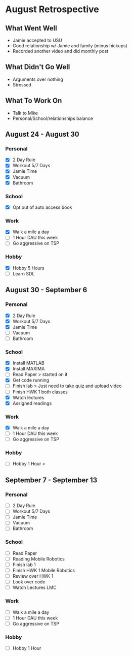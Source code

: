 # August Retrospective
## What Went Well
* Jamie accepted to USU
* Good relationship w/ Jamie and family (minus hickups)
* Recorded another video and did monthly post

## What Didn't Go Well
* Arguments over nothing
* Stressed 

## What To Work On
* Talk to Mike
* Personal/School/relationships balance

## August 24 - August 30
### Personal
- [X] 2 Day Rule 
- [X] Workout 5/7 Days 
- [X] Jamie Time
- [X] Vacuum  
- [X] Bathroom   

### School
- [X] Opt out of auto access book

### Work 
- [X] Walk a mile a day
- [ ] 1 Hour DAU this week 
- [ ] Go aggressive on TSP 

### Hobby
- [X] Hobby 5 Hours
- [ ] Learn SDL

## August 30 - September 6 
### Personal
- [X] 2 Day Rule 
- [X] Workout 5/7 Days 
- [X] Jamie Time
- [ ] Vacuum  
- [ ] Bathroom   

### School
- [X] Install MATLAB
- [X] Install MAXIMA
- [ ] Read Paper > started on it
- [X] Get code running 
- [ ] Finish lab > Just need to take quiz and upload video
- [ ] Finish HWK 1 both classes
- [X] Watch lectures
- [X] Assigned readings

### Work 
- [X] Walk a mile a day
- [ ] 1 Hour DAU this week 
- [ ] Go aggressive on TSP 

### Hobby
- [ ] Hobby 1 Hour > 

## September 7 - September 13
### Personal
- [ ] 2 Day Rule 
- [ ] Workout 5/7 Days 
- [ ] Jamie Time
- [ ] Vacuum  
- [ ] Bathroom   

### School
- [ ] Read Paper
- [ ] Reading Mobile Robotics
- [ ] Finish lab 1
- [ ] Finish HWK 1 Mobile Robotics
- [ ] Review over HWK 1
- [ ] Look over code
- [ ] Watch Lectures LMC

### Work 
- [ ] Walk a mile a day
- [ ] 1 Hour DAU this week 
- [ ] Go aggressive on TSP 

### Hobby
- [ ] Hobby 1 Hour 
